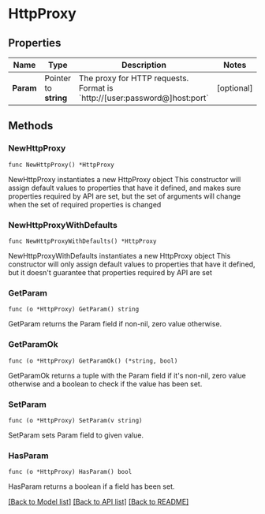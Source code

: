 # HttpProxy

## Properties

Name | Type | Description | Notes
------------ | ------------- | ------------- | -------------
**Param** | Pointer to **string** | The proxy for HTTP requests. Format is &#x60;http://[user:password@]host:port&#x60; | [optional]

## Methods

### NewHttpProxy

`func NewHttpProxy() *HttpProxy`

NewHttpProxy instantiates a new HttpProxy object
This constructor will assign default values to properties that have it defined,
and makes sure properties required by API are set, but the set of arguments
will change when the set of required properties is changed

### NewHttpProxyWithDefaults

`func NewHttpProxyWithDefaults() *HttpProxy`

NewHttpProxyWithDefaults instantiates a new HttpProxy object
This constructor will only assign default values to properties that have it defined,
but it doesn't guarantee that properties required by API are set

### GetParam

`func (o *HttpProxy) GetParam() string`

GetParam returns the Param field if non-nil, zero value otherwise.

### GetParamOk

`func (o *HttpProxy) GetParamOk() (*string, bool)`

GetParamOk returns a tuple with the Param field if it's non-nil, zero value otherwise
and a boolean to check if the value has been set.

### SetParam

`func (o *HttpProxy) SetParam(v string)`

SetParam sets Param field to given value.

### HasParam

`func (o *HttpProxy) HasParam() bool`

HasParam returns a boolean if a field has been set.

[[Back to Model list]](../README.md#documentation-for-models) [[Back to API list]](../README.md#documentation-for-api-endpoints) [[Back to README]](../README.md)
